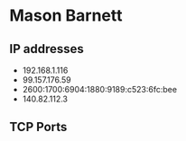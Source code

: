 # Mason Barnett
## IP addresses
- 192.168.1.116
- 99.157.176.59
- 2600:1700:6904:1880:9189:c523:6fc:bee
- 140.82.112.3
## TCP Ports

